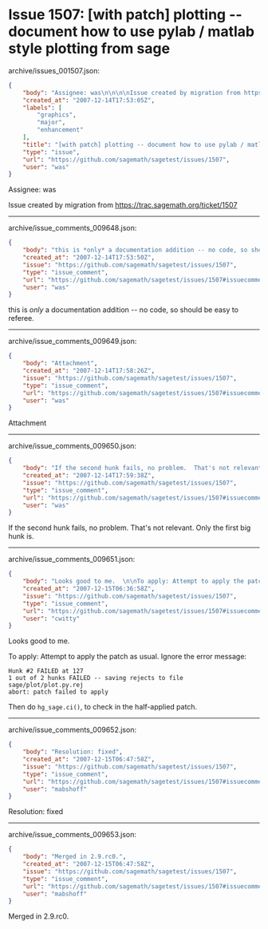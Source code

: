# Issue 1507: [with patch] plotting -- document how to use pylab / matlab style plotting from sage

archive/issues_001507.json:
```json
{
    "body": "Assignee: was\n\n\n\nIssue created by migration from https://trac.sagemath.org/ticket/1507\n\n",
    "created_at": "2007-12-14T17:53:05Z",
    "labels": [
        "graphics",
        "major",
        "enhancement"
    ],
    "title": "[with patch] plotting -- document how to use pylab / matlab style plotting from sage",
    "type": "issue",
    "url": "https://github.com/sagemath/sagetest/issues/1507",
    "user": "was"
}
```
Assignee: was



Issue created by migration from https://trac.sagemath.org/ticket/1507





---

archive/issue_comments_009648.json:
```json
{
    "body": "this is *only* a documentation addition -- no code, so should be easy to referee.",
    "created_at": "2007-12-14T17:53:50Z",
    "issue": "https://github.com/sagemath/sagetest/issues/1507",
    "type": "issue_comment",
    "url": "https://github.com/sagemath/sagetest/issues/1507#issuecomment-9648",
    "user": "was"
}
```

this is *only* a documentation addition -- no code, so should be easy to referee.



---

archive/issue_comments_009649.json:
```json
{
    "body": "Attachment",
    "created_at": "2007-12-14T17:58:26Z",
    "issue": "https://github.com/sagemath/sagetest/issues/1507",
    "type": "issue_comment",
    "url": "https://github.com/sagemath/sagetest/issues/1507#issuecomment-9649",
    "user": "was"
}
```

Attachment



---

archive/issue_comments_009650.json:
```json
{
    "body": "If the second hunk fails, no problem.  That's not relevant.  Only the first big\nhunk is.",
    "created_at": "2007-12-14T17:59:38Z",
    "issue": "https://github.com/sagemath/sagetest/issues/1507",
    "type": "issue_comment",
    "url": "https://github.com/sagemath/sagetest/issues/1507#issuecomment-9650",
    "user": "was"
}
```

If the second hunk fails, no problem.  That's not relevant.  Only the first big
hunk is.



---

archive/issue_comments_009651.json:
```json
{
    "body": "Looks good to me.  \n\nTo apply: Attempt to apply the patch as usual.  Ignore the error message:\n\n```\nHunk #2 FAILED at 127\n1 out of 2 hunks FAILED -- saving rejects to file sage/plot/plot.py.rej\nabort: patch failed to apply\n```\n\n\nThen do `hg_sage.ci()`, to check in the half-applied patch.",
    "created_at": "2007-12-15T06:36:58Z",
    "issue": "https://github.com/sagemath/sagetest/issues/1507",
    "type": "issue_comment",
    "url": "https://github.com/sagemath/sagetest/issues/1507#issuecomment-9651",
    "user": "cwitty"
}
```

Looks good to me.  

To apply: Attempt to apply the patch as usual.  Ignore the error message:

```
Hunk #2 FAILED at 127
1 out of 2 hunks FAILED -- saving rejects to file sage/plot/plot.py.rej
abort: patch failed to apply
```


Then do `hg_sage.ci()`, to check in the half-applied patch.



---

archive/issue_comments_009652.json:
```json
{
    "body": "Resolution: fixed",
    "created_at": "2007-12-15T06:47:58Z",
    "issue": "https://github.com/sagemath/sagetest/issues/1507",
    "type": "issue_comment",
    "url": "https://github.com/sagemath/sagetest/issues/1507#issuecomment-9652",
    "user": "mabshoff"
}
```

Resolution: fixed



---

archive/issue_comments_009653.json:
```json
{
    "body": "Merged in 2.9.rc0.",
    "created_at": "2007-12-15T06:47:58Z",
    "issue": "https://github.com/sagemath/sagetest/issues/1507",
    "type": "issue_comment",
    "url": "https://github.com/sagemath/sagetest/issues/1507#issuecomment-9653",
    "user": "mabshoff"
}
```

Merged in 2.9.rc0.
